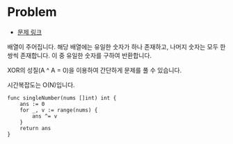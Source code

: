 # Problem

- [문제 링크](https://leetcode.com/problems/single-number/)

배열이 주어집니다. 해당 배열에는 유일한 숫자가 하나 존재하고, 나머지 숫자는 모두 한쌍씩 존재합니다. 이 중 유일한 숫자를 구하여 반환합니다.

XOR의 성질(A ^ A = 0)을 이용하여 간단하게 문제를 풀 수 있습니다.

시간복잡도는 O(N)입니다.

```golang
func singleNumber(nums []int) int {
    ans := 0
    for _, v := range(nums) {
        ans ^= v
    }
    return ans
}
```